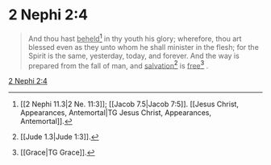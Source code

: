 # 2 Nephi 2:4

> And thou hast <u>beheld</u>[^a] in thy youth his glory; wherefore, thou art blessed even as they unto whom he shall minister in the flesh; for the Spirit is the same, yesterday, today, and forever. And the way is prepared from the fall of man, and <u>salvation</u>[^b] is <u>free</u>[^c] .

[2 Nephi 2:4](https://www.churchofjesuschrist.org/study/scriptures/bofm/2-ne/2?lang=eng&id=p4#p4)


[^a]: [[2 Nephi 11.3|2 Ne. 11:3]]; [[Jacob 7.5|Jacob 7:5]]. [[Jesus Christ, Appearances, Antemortal|TG Jesus Christ, Appearances, Antemortal]].  
[^b]: [[Jude 1.3|Jude 1:3]].  
[^c]: [[Grace|TG Grace]].  

